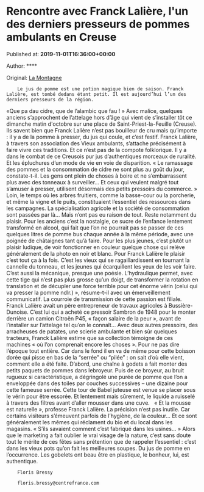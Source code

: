 
# Rencontre avec Franck Lalière, l'un des derniers presseurs de pommes ambulants en Creuse

Published at: **2019-11-01T16:36:00+00:00**

Author: ****

Original: [La Montagne](https://www.lamontagne.fr/saint-priest-la-feuille-23300/loisirs/rencontre-avec-franck-laliere-l-un-des-derniers-presseurs-de-pommes-ambulants-en-creuse_13675874/)


        Le jus de pomme est une potion magique bien de saison. Franck Lalière, est tombé dedans étant petit. Il est aujourd’hui l’un des derniers presseurs de la région.
      
«Que pa dau cidre, que de l’alambic que fau ! » Avec malice, quelques anciens s’approchent de l’attelage hors d’âge qui vient de s’installer tôt ce dimanche matin d'octobre sur une place de Saint-Priest-la-Feuille (Creuse).
Ils savent bien que Franck Lalière n’est pas bouilleur de cru mais qu’importe : il y a de la pomme à presser, du jus qui coule, et c’est festif. Franck Lalière, à travers son association des Vieux ambulants, s’attache précisément à faire vivre ces traditions.
Et ce n’est pas de la compote folklorique. Il y a dans le combat de ce Creusois pur jus d’authentiques morceaux de ruralité. Et les épluchures d’un mode de vie en voie de disparition.
« Le ramassage des pommes et la consommation de cidre ne sont plus au goût du jour, constate-t-il. Les gens ont plein de choses à boire et ne s’embarrassent plus avec des tonneaux à surveiller… Et ceux qui veulent malgré tout s’amuser à presser, utilisent désormais des petits pressoirs du commerce. »
Loin, le temps où les arbres fruitiers, comme la basse-cour ou la porcherie, et même la vigne et le puits, constituaient l’essentiel des ressources dans les campagnes. La spécialisation agricole et la société de consommation sont passées par là… Mais n’ont pas eu raison de tout.
Reste notamment du plaisir. Pour les anciens c’est la nostalgie, ce sucre de l’enfance lentement transformé en alcool, qui fait que l’on ne pourrait pas se passer de ces quelques litres de pomme bus chaque année à la même période, avec une poignée de châtaignes tant qu’à faire.
Pour les plus jeunes, c’est plutôt un plaisir ludique, de voir fonctionner en couleur quelque chose qui relève généralement de la photo en noir et blanc. Pour Franck Lalière le plaisir c’est tout ça à la fois. C’est les vieux qui se ragaillardissent en tournant la cannelle du tonneau, et les jeunes qui écarquillent les yeux de les voir faire. C’est aussi la mécanique, presque une poésie.
L’hydraulique permet, avec cette tige qui n’est pas plus grosse qu’un doigt, de transformer la rotation en translation et de décupler une force terrible pour cet énorme vérin (celui qui va presser la pomme ndlr.) », résume-t-il avec un émerveillement communicatif.
La courroie de transmission de cette passion est filiale. Franck Lalière avait un père entrepreneur de travaux agricoles à Bussière-Dunoise. C’est lui qui a acheté ce pressoir Sambron de 1948 pour le monter derrière un camion Citroën P45, « façon salaire de la peur », avant de l’installer sur l’attelage tel qu’on le connaît…
Avec deux autres pressoirs, des arracheuses de patates, une scierie ambulante et bien sûr quelques tracteurs, Franck Lalière estime que sa collection témoigne de ces machines « où l’on comprenait encore les choses ». Pour ne pas dire l’époque tout entière. Car dans le fond il en va de même pour cette boisson dorée qui pisse en bas de la “serrée” ou “pilée” : on sait d’où elle vient, comment elle a été faite.
D’abord, une chaîne à godets a fait monter des petits paquets de pommes dans lebroyeur. Puis de ce broyeur, au bruit rugueux si caractéristique, a dégringolé une purée de pomme que l’on a enveloppée dans des toiles par couches successives – une dizaine pour cette fameuse serrée. Cette tour de Babel juteuse est venue se placer sous le vérin pour être essorée. Et lentement mais sûrement, le liquide a ruisselé à travers des filtres avant d’aller mousser dans une cuve.
 
« Et la mousse est naturelle », professe Franck Lalière. La précision n’est pas inutile. Car certains visiteurs s’émeuvent parfois de l’hygiène, de la couleur… Et ce sont généralement les mêmes qui réclament du bio et du local dans les magasins. « S’ils savaient comment c’est fabriqué dans les usines… »
Alors que le marketing a fait oublier le vrai visage de la nature, c’est sans doute tout le mérite de ces fêtes sans prétention que de rappeler l’essentiel : c’est dans les vieux pots qu’on fait les meilleures soupes. Du jus de pomme en l’occurrence. Les gobelets ont beau être en plastique, le bonheur, lui, est authentique.

        Floris Bressy
        
        floris.bressy@centrefrance.com
      
